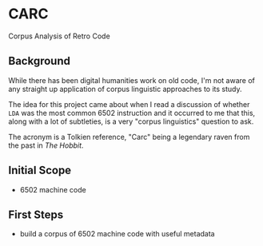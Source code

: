 # CARC
Corpus Analysis of Retro Code

## Background

While there has been digital humanities work on old code, I'm not aware of any straight up application of corpus linguistic approaches to its study.

The idea for this project came about when I read a discussion of whether `LDA` was the most common 6502 instruction and it occurred to me that this, along with a lot of subtleties, is a very "corpus linguistics" question to ask.

The acronym is a Tolkien reference, "Carc" being a legendary raven from the past in _The Hobbit_.

## Initial Scope

- 6502 machine code

## First Steps

- build a corpus of 6502 machine code with useful metadata
